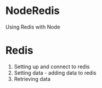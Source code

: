 # NodeRedis
Using Redis with Node

# Redis
1. Setting up and connect to redis
2. Setting data - adding data to redis
3. Retrieving data